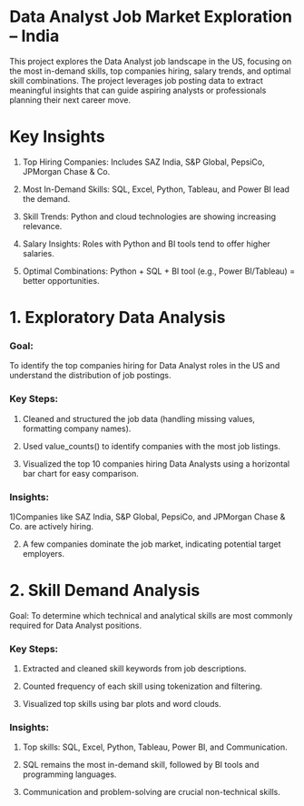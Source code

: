# Data Analyst Job Market Exploration – India

This project explores the Data Analyst job landscape in the US, focusing on the most in-demand skills, top companies hiring, salary trends, and optimal skill combinations. The project leverages job posting data to extract meaningful insights that can guide aspiring analysts or professionals planning their next career move.

# Key Insights

1) Top Hiring Companies: Includes SAZ India, S&P Global, PepsiCo, JPMorgan Chase & Co.

2) Most In-Demand Skills: SQL, Excel, Python, Tableau, and Power BI lead the demand.

3) Skill Trends: Python and cloud technologies are showing increasing relevance.

4) Salary Insights: Roles with Python and BI tools tend to offer higher salaries.

5) Optimal Combinations: Python + SQL + BI tool (e.g., Power BI/Tableau) = better opportunities.

# 1. Exploratory Data Analysis 

### Goal:

To identify the top companies hiring for Data Analyst roles in the US and understand the distribution of job postings.

### Key Steps:

1) Cleaned and structured the job data (handling missing values, formatting company names).

2) Used value_counts() to identify companies with the most job listings.

3) Visualized the top 10 companies hiring Data Analysts using a horizontal bar chart for easy comparison.

### Insights:

1)Companies like SAZ India, S&P Global, PepsiCo, and JPMorgan Chase & Co. are actively hiring.

2) A few companies dominate the job market, indicating potential target employers.

# 2. Skill Demand Analysis 
Goal:
To determine which technical and analytical skills are most commonly required for Data Analyst positions.

### Key Steps:

1) Extracted and cleaned skill keywords from job descriptions.

2) Counted frequency of each skill using tokenization and filtering.

3) Visualized top skills using bar plots and word clouds.

### Insights:

1) Top skills: SQL, Excel, Python, Tableau, Power BI, and Communication.

2) SQL remains the most in-demand skill, followed by BI tools and programming languages.

3) Communication and problem-solving are crucial non-technical skills.




